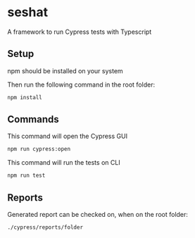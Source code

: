 # seshat

A framework to run Cypress tests with Typescript

## Setup
npm should be installed on your system

Then run the following command in the root folder:
```sh
npm install
```

## Commands

This command will open the Cypress GUI
```sh
npm run cypress:open
```

This command will run the tests on CLI
```sh
npm run test
```

## Reports

Generated report can be checked on, when on the root folder: 
```
./cypress/reports/folder
```


